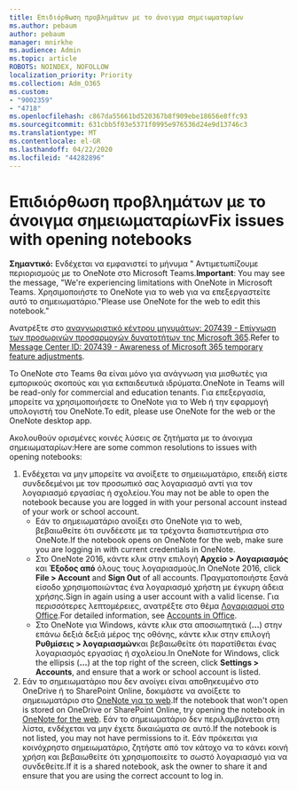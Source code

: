 ```yaml
---
title: Επιδιόρθωση προβλημάτων με το άνοιγμα σημειωματαρίων
ms.author: pebaum
author: pebaum
manager: mnirkhe
ms.audience: Admin
ms.topic: article
ROBOTS: NOINDEX, NOFOLLOW
localization_priority: Priority
ms.collection: Adm_O365
ms.custom:
- "9002359"
- "4718"
ms.openlocfilehash: c867da55661bd520367b8f909ebe18656e8ffc93
ms.sourcegitcommit: 631cbb5f03e5371f0995e976536d24e9d13746c3
ms.translationtype: MT
ms.contentlocale: el-GR
ms.lasthandoff: 04/22/2020
ms.locfileid: "44282896"
---
```

# <a name="fix-issues-with-opening-notebooks"></a><span data-ttu-id="753ff-102">Επιδιόρθωση προβλημάτων με το άνοιγμα σημειωματαρίων</span><span class="sxs-lookup"><span data-stu-id="753ff-102">Fix issues with opening notebooks</span></span>

<span data-ttu-id="753ff-103">**Σημαντικό:** Ενδέχεται να εμφανιστεί το μήνυμα " Αντιμετωπίζουμε περιορισμούς με το OneNote στο Microsoft Teams.</span><span class="sxs-lookup"><span data-stu-id="753ff-103">**Important**: You may see the message, "We're experiencing limitations with OneNote in Microsoft Teams.</span></span> <span data-ttu-id="753ff-104">Χρησιμοποιήστε το OneNote για το web για να επεξεργαστείτε αυτό το σημειωματάριο."</span><span class="sxs-lookup"><span data-stu-id="753ff-104">Please use OneNote for the web to edit this notebook."</span></span>

<span data-ttu-id="753ff-105">Ανατρέξτε στο [αναγνωριστικό κέντρου μηνυμάτων: 207439 - Επίγνωση των προσωρινών προσαρμογών δυνατοτήτων της Microsoft 365](https://admin.microsoft.com/Adminportal/Home?source=applauncher#MessageCenter?id=MC207439).</span><span class="sxs-lookup"><span data-stu-id="753ff-105">Refer to [Message Center ID: 207439 - Awareness of Microsoft 365 temporary feature adjustments](https://admin.microsoft.com/Adminportal/Home?source=applauncher#MessageCenter?id=MC207439).</span></span>

<span data-ttu-id="753ff-106">Το OneNote στο Teams θα είναι μόνο για ανάγνωση για μισθωτές για εμπορικούς σκοπούς και για εκπαιδευτικά ιδρύματα.</span><span class="sxs-lookup"><span data-stu-id="753ff-106">OneNote in Teams will be read-only for commercial and education tenants.</span></span> <span data-ttu-id="753ff-107">Για επεξεργασία, μπορείτε να χρησιμοποιήσετε το OneNote για το Web ή την εφαρμογή υπολογιστή του OneNote.</span><span class="sxs-lookup"><span data-stu-id="753ff-107">To edit, please use OneNote for the web or the OneNote desktop app.</span></span>

<span data-ttu-id="753ff-108">Ακολουθούν ορισμένες κοινές λύσεις σε ζητήματα με το άνοιγμα σημειωματαρίων:</span><span class="sxs-lookup"><span data-stu-id="753ff-108">Here are some common resolutions to issues with opening notebooks:</span></span>

1. <span data-ttu-id="753ff-109">Ενδέχεται να μην μπορείτε να ανοίξετε το σημειωματάριο, επειδή είστε συνδεδεμένοι με τον προσωπικό σας λογαριασμό αντί για τον λογαριασμό εργασίας ή σχολείου.</span><span class="sxs-lookup"><span data-stu-id="753ff-109">You may not be able to open the notebook because you are logged in with your personal account instead of your work or school account.</span></span>
    - <span data-ttu-id="753ff-110">Εάν το σημειωματάριο ανοίξει στο OneNote για το web, βεβαιωθείτε ότι συνδέεστε με τα τρέχοντα διαπιστευτήρια στο OneNote.</span><span class="sxs-lookup"><span data-stu-id="753ff-110">If the notebook opens on OneNote for the web, make sure you are logging in with current credentials in OneNote.</span></span>
    - <span data-ttu-id="753ff-111">Στο OneNote 2016, κάντε κλικ στην επιλογή **Αρχείο > Λογαριασμός** και **Έξοδος από** όλους τους λογαριασμούς.</span><span class="sxs-lookup"><span data-stu-id="753ff-111">In OneNote 2016, click **File > Account** and **Sign Out** of all accounts.</span></span> <span data-ttu-id="753ff-112">Πραγματοποιήστε ξανά είσοδο χρησιμοποιώντας ένα λογαριασμό χρήστη με έγκυρη άδεια χρήσης.</span><span class="sxs-lookup"><span data-stu-id="753ff-112">Sign in again using a user account with a valid license.</span></span> <span data-ttu-id="753ff-113">Για περισσότερες λεπτομέρειες, ανατρέξτε στο θέμα [Λογαριασμοί στο Office](https://support.office.com/article/accounts-in-office-628ea040-f265-49de-b986-be09c3ebf8a9).</span><span class="sxs-lookup"><span data-stu-id="753ff-113">For detailed information, see [Accounts in Office](https://support.office.com/article/accounts-in-office-628ea040-f265-49de-b986-be09c3ebf8a9).</span></span> 
    - <span data-ttu-id="753ff-114">Στο OneNote για Windows, κάντε κλικ στα αποσιωπητικά (**...**) στην επάνω δεξιά δεξιά μέρος της οθόνης, κάντε κλικ στην επιλογή **Ρυθμίσεις > λογαριασμών**και βεβαιωθείτε ότι παρατίθεται ένας λογαριασμός εργασίας ή σχολείου.</span><span class="sxs-lookup"><span data-stu-id="753ff-114">In OneNote for Windows, click the ellipsis (**…**) at the top right of the screen, click **Settings > Accounts**, and ensure that a work or school account is listed.</span></span> 
2. <span data-ttu-id="753ff-115">Εάν το σημειωματάριο που δεν ανοίγει είναι αποθηκευμένο στο OneDrive ή το SharePoint Online, δοκιμάστε να ανοίξετε το σημειωματάριο στο [OneNote για το web](https://onenote.com).</span><span class="sxs-lookup"><span data-stu-id="753ff-115">If the notebook that won't open is stored on OneDrive or SharePoint Online, try opening the notebook in [OneNote for the web](https://onenote.com).</span></span> <span data-ttu-id="753ff-116">Εάν το σημειωματάριο δεν περιλαμβάνεται στη λίστα, ενδέχεται να μην έχετε δικαιώματα σε αυτό.</span><span class="sxs-lookup"><span data-stu-id="753ff-116">If the notebook is not listed, you may not have permissions to it.</span></span> <span data-ttu-id="753ff-117">Εάν πρόκειται για κοινόχρηστο σημειωματάριο, ζητήστε από τον κάτοχο να το κάνει κοινή χρήση και βεβαιωθείτε ότι χρησιμοποιείτε το σωστό λογαριασμό για να συνδεθείτε.</span><span class="sxs-lookup"><span data-stu-id="753ff-117">If it is a shared notebook, ask the owner to share it and ensure that you are using the correct account to log in.</span></span>
